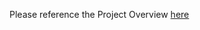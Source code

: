 Please reference the Project Overview [here](https://github.com/cu-ecen-5013/final-project-AydBlot/wiki/ECEN5013-Project-Overview)
